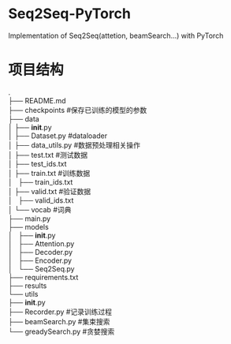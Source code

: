 # Seq2Seq-PyTorch
 Implementation of Seq2Seq(attetion, beamSearch...) with PyTorch

# 项目结构
.  
├── README.md  
├── checkpoints            #保存已训练的模型的参数  
├── data  
│   ├── __init__.py  
│   ├── Dataset.py         #dataloader  
│   ├── data_utils.py      #数据预处理相关操作  
│   ├── test.txt           #测试数据  
│   ├── test_ids.txt      
│   ├── train.txt          #训练数据  
│   ├── train_ids.txt   
│   ├── valid.txt          #验证数据  
│   ├── valid_ids.txt  
│   └── vocab              #词典  
├── main.py         
├── models  
│   ├── __init__.py  
│   ├── Attention.py  
│   ├── Decoder.py  
│   ├── Encoder.py  
│   └──  Seq2Seq.py  
├── requirements.txt  
├── results  
└── utils  
    ├── __init__.py  
    ├── Recorder.py       #记录训练过程  
    ├── beamSearch.py     #集束搜索  
    └── greadySearch.py   #贪婪搜索  
